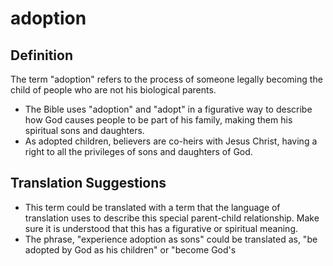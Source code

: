 # adoption

## Definition

The term "adoption" refers to the process of someone legally becoming the child of people who are not his biological parents.

* The Bible uses "adoption" and "adopt" in a figurative way to describe how God causes people to be part of his family, making them his spiritual sons and daughters.
* As adopted children, believers are co-heirs with Jesus Christ, having a right to all the privileges of sons and daughters of God.


## Translation Suggestions



* This term could be translated with a term that the language of translation uses to describe this special parent-child relationship. Make sure it is understood that this has a figurative or spiritual meaning.
* The phrase, "experience adoption as sons" could be translated as, "be adopted by God as his children" or "become God's